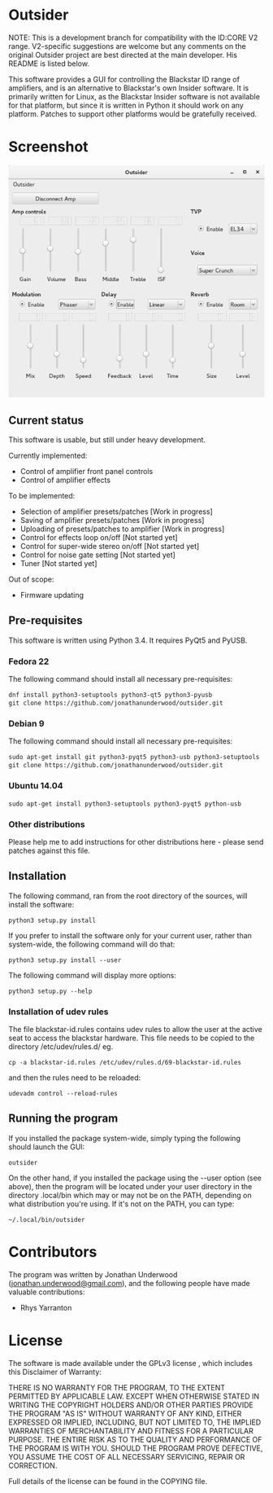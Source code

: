 
# Outsider

NOTE: This is a development branch for compatibility with the ID:CORE V2 range.
V2-specific suggestions are welcome but any comments on the original Outsider project are best
directed at the main developer. His README is listed below.

This software provides a GUI for controlling the Blackstar ID range of
amplifiers, and is an alternative to Blackstar's own Insider
software. It is primarily written for Linux, as the Blackstar Insider
software is not available for that platform, but since it is written
in Python it should work on any platform. Patches to support other
platforms would be gratefully received.

# Screenshot

![A screenshot to whet your appetite:](./outsider-screenshot.png?raw=true "Screenshot")

## Current status

This software is usable, but still under heavy development.

Currently implemented:
- Control of amplifier front panel controls
- Control of amplifier effects

To be implemented:
- Selection of amplifier presets/patches [Work in progress]
- Saving of amplifier presets/patches [Work in progress]
- Uploading of presets/patches to amplifier [Work in progress]
- Control for effects loop on/off [Not started yet]
- Control for super-wide stereo on/off [Not started yet]
- Control for noise gate setting [Not started yet]
- Tuner [Not started yet]

Out of scope:
- Firmware updating

## Pre-requisites

This software is written using Python 3.4. It requires PyQt5 and
PyUSB.

### Fedora 22
The following command should install all necessary pre-requisites:

    dnf install python3-setuptools python3-qt5 python3-pyusb
    git clone https://github.com/jonathanunderwood/outsider.git
    
### Debian 9
The following command should install all necessary pre-requisites:

    sudo apt-get install git python3-pyqt5 python3-usb python3-setuptools
    git clone https://github.com/jonathanunderwood/outsider.git

### Ubuntu 14.04

    sudo apt-get install python3-setuptools python3-pyqt5 python-usb

### Other distributions

Please help me to add instructions for other distributions here -
please send patches against this file.

## Installation

The following command, ran from the root directory of the sources,
will install the software:

    python3 setup.py install

If you prefer to install the software only for your current user,
rather than system-wide, the following command will do that:

    python3 setup.py install --user

The following command will display more options:

    python3 setup.py --help

### Installation of udev rules

The file blackstar-id.rules contains udev rules to allow the user at
the active seat to access the blackstar hardware. This file needs to
be copied to the directory /etc/udev/rules.d/ eg.

    cp -a blackstar-id.rules /etc/udev/rules.d/69-blackstar-id.rules

and then the rules need to be reloaded:

    udevadm control --reload-rules

## Running the program

If you installed the package system-wide, simply typing the following
should launch the GUI:

    outsider

On the other hand, if you installed the package using the --user
option (see above), then the program will be located under your user
directory in the directory .local/bin which may or may not be on the
PATH, depending on what distribution you're using. If it's not on the
PATH, you can type:

    ~/.local/bin/outsider

# Contributors

The program was written by Jonathan Underwood
(jonathan.underwood@gmail.com), and the following people have made
valuable contributions:

- Rhys Yarranton 

# License

The software is made available under the GPLv3 license , which
includes this Disclaimer of Warranty:

THERE IS NO WARRANTY FOR THE PROGRAM, TO THE EXTENT PERMITTED BY
APPLICABLE LAW.  EXCEPT WHEN OTHERWISE STATED IN WRITING THE COPYRIGHT
HOLDERS AND/OR OTHER PARTIES PROVIDE THE PROGRAM "AS IS" WITHOUT
WARRANTY OF ANY KIND, EITHER EXPRESSED OR IMPLIED, INCLUDING, BUT NOT
LIMITED TO, THE IMPLIED WARRANTIES OF MERCHANTABILITY AND FITNESS FOR
A PARTICULAR PURPOSE.  THE ENTIRE RISK AS TO THE QUALITY AND
PERFORMANCE OF THE PROGRAM IS WITH YOU.  SHOULD THE PROGRAM PROVE
DEFECTIVE, YOU ASSUME THE COST OF ALL NECESSARY SERVICING, REPAIR OR
CORRECTION.

Full details of the license can be found in the COPYING file.
